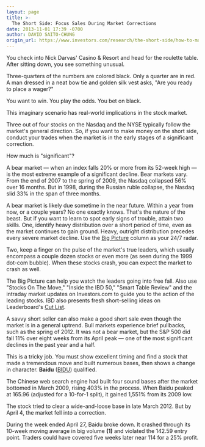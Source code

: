 ```yaml
---
layout: page
title: >-
  The Short Side: Focus Sales During Market Corrections
date: 2013-11-01 17:39 -0700
author: DAVID SAITO-CHUNG
origin_url: https://www.investors.com/research/the-short-side/how-to-make-money-selling-stocks-short
---
```





You check into Nick Darvas' Casino & Resort and head for the roulette table. After sitting down, you see something unusual.


Three-quarters of the numbers are colored black. Only a quarter are in red. A man dressed in a neat bow tie and golden silk vest asks, "Are you ready to place a wager?"


You want to win. You play the odds. You bet on black.


This imaginary scenario has real-world implications in the stock market.


Three out of four stocks on the Nasdaq and the NYSE typically follow the market's general direction. So, if you want to make money on the short side, conduct your trades when the market is in the early stages of a significant correction.


How much is "significant"?


A bear market — when an index falls 20% or more from its 52-week high — is the most extreme example of a significant decline. Bear markets vary. From the end of 2007 to the spring of 2009, the Nasdaq collapsed 56% over 16 months. But in 1998, during the Russian ruble collapse, the Nasdaq slid 33% in the span of three months.


A bear market is likely due sometime in the near future. Within a year from now, or a couple years? No one exactly knows. That's the nature of the beast. But if you want to learn to spot early signs of trouble, attain two skills. One, identify heavy distribution over a short period of time, even as the market continues to gain ground. Heavy, outright distribution precedes every severe market decline. Use the [Big Picture](http://news.investors.com/investing/big-picture.htm) column as your 24/7 radar.


Two, keep a finger on the pulse of the market's true leaders, which usually encompass a couple dozen stocks or even more (as seen during the 1999 dot-com bubble). When these stocks crash, you can expect the market to crash as well.


The Big Picture can help you watch the leaders going into free fall. Also use "Stocks On The Move," "Inside the IBD 50," "Smart Table Review" and the intraday market updates on Investors.com to guide you to the action of the leading stocks. IBD also presents fresh short-selling ideas on Leaderboard's [Cut List](http://leaderboard.investors.com/leaderboard/cutlist/).


A savvy short seller can also make a good short sale even though the market is in a general uptrend. Bull markets experience brief pullbacks, such as the spring of 2012. It was not a bear market, but the S&P 500 did fall 11% over eight weeks from its April peak — one of the most significant declines in the past year and a half.


This is a tricky job. You must show excellent timing and find a stock that made a tremendous move and built numerous bases, then shows a change in character. **Baidu** ([BIDU](https://research.investors.com/quote.aspx?symbol=BIDU)) qualified.


The Chinese web search engine had built four sound bases after the market bottomed in March 2009, rising 403% in the process. When Baidu peaked at 165.96 (adjusted for a 10-for-1 split), it gained 1,551% from its 2009 low.


The stock tried to clear a wide-and-loose base in late March 2012. But by April 4, the market fell into a correction.


During the week ended April 27, Baidu broke down. It crashed through its 10-week moving average in big volume **(1)** and violated the 142.59 entry point. Traders could have covered five weeks later near 114 for a 25% profit.




